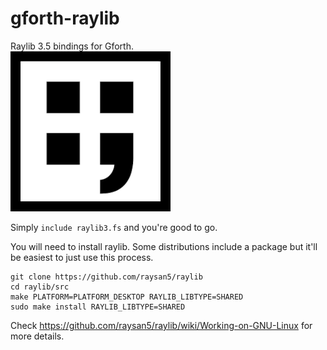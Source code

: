 # gforth-raylib
Raylib 3.5 bindings for Gforth.  
![gforth-raylib logo](https://github.com/ArnautDaniel/gforth-raylib/raw/master/logo.png "Gforth-Raylib Logo")

Simply `include raylib3.fs` and you're good to go.

You will need to install raylib.  Some distributions include a package but it'll be easiest to just use this process.

```
git clone https://github.com/raysan5/raylib
cd raylib/src
make PLATFORM=PLATFORM_DESKTOP RAYLIB_LIBTYPE=SHARED
sudo make install RAYLIB_LIBTYPE=SHARED
```

Check https://github.com/raysan5/raylib/wiki/Working-on-GNU-Linux for more details.

